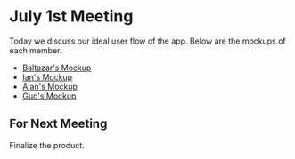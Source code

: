 # July 1st Meeting

Today we discuss our ideal user flow of the app. Below are the mockups of each member.

- [Baltazar's Mockup](https://www.figma.com/file/2S60n0hlaYie5InUE4kbDI/Untitled?node-id=0%3A1#)
- [Ian's Mockup](https://www.figma.com/file/QXUKWadWB4sItseYYRcI7K/Bottable-Mockup?node-id=0%3A1)
- [Alan's Mockup](https://whimsical.com/3adiais39H6JJX63sJpSYS
)
- [Guo's Mockup](https://miro.com/app/board/o9J_kplE4A0=/)

## For Next Meeting

Finalize the product.